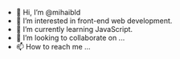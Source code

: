 - 👋 Hi, I’m @mihaibld
- 👀 I’m interested in front-end web development.
- 🌱 I’m currently learning JavaScript.
- 💞️ I’m looking to collaborate on ...
- 📫 How to reach me ...

<!---
mihaibld/mihaibld is a ✨ special ✨ repository because its `README.md` (this file) appears on your GitHub profile.
You can click the Preview link to take a look at your changes.
--->

